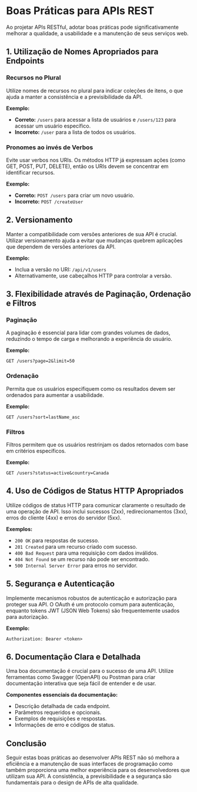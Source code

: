 # Boas Práticas para APIs REST

Ao projetar APIs RESTful, adotar boas práticas pode significativamente melhorar a qualidade, a usabilidade e a manutenção de seus serviços web.

## 1. Utilização de Nomes Apropriados para Endpoints

### Recursos no Plural
Utilize nomes de recursos no plural para indicar coleções de itens, o que ajuda a manter a consistência e a previsibilidade da API.

**Exemplo:**
- **Correto:** `/users` para acessar a lista de usuários e `/users/123` para acessar um usuário específico.
- **Incorreto:** `/user` para a lista de todos os usuários.

### Pronomes ao invés de Verbos
Evite usar verbos nos URIs. Os métodos HTTP já expressam ações (como GET, POST, PUT, DELETE), então os URIs devem se concentrar em identificar recursos.

**Exemplo:**
- **Correto:** `POST /users` para criar um novo usuário.
- **Incorreto:** `POST /createUser`

## 2. Versionamento

Manter a compatibilidade com versões anteriores de sua API é crucial. Utilizar versionamento ajuda a evitar que mudanças quebrem aplicações que dependem de versões anteriores da API.

**Exemplo:**
- Inclua a versão no URI: `/api/v1/users`
- Alternativamente, use cabeçalhos HTTP para controlar a versão.

## 3. Flexibilidade através de Paginação, Ordenação e Filtros

### Paginação
A paginação é essencial para lidar com grandes volumes de dados, reduzindo o tempo de carga e melhorando a experiência do usuário.

**Exemplo:**
```
GET /users?page=2&limit=50
```

### Ordenação
Permita que os usuários especifiquem como os resultados devem ser ordenados para aumentar a usabilidade.

**Exemplo:**
```
GET /users?sort=lastName_asc
```

### Filtros
Filtros permitem que os usuários restrinjam os dados retornados com base em critérios específicos.

**Exemplo:**
```
GET /users?status=active&country=Canada
```

## 4. Uso de Códigos de Status HTTP Apropriados

Utilize códigos de status HTTP para comunicar claramente o resultado de uma operação de API. Isso inclui sucessos (2xx), redirecionamentos (3xx), erros do cliente (4xx) e erros do servidor (5xx).

**Exemplos:**
- `200 OK` para respostas de sucesso.
- `201 Created` para um recurso criado com sucesso.
- `400 Bad Request` para uma requisição com dados inválidos.
- `404 Not Found` se um recurso não pode ser encontrado.
- `500 Internal Server Error` para erros no servidor.

## 5. Segurança e Autenticação

Implemente mecanismos robustos de autenticação e autorização para proteger sua API. O OAuth é um protocolo comum para autenticação, enquanto tokens JWT (JSON Web Tokens) são frequentemente usados para autorização.

**Exemplo:**
```
Authorization: Bearer <token>
```

## 6. Documentação Clara e Detalhada

Uma boa documentação é crucial para o sucesso de uma API. Utilize ferramentas como Swagger (OpenAPI) ou Postman para criar documentação interativa que seja fácil de entender e de usar.

**Componentes essenciais da documentação:**
- Descrição detalhada de cada endpoint.
- Parâmetros requeridos e opcionais.
- Exemplos de requisições e respostas.
- Informações de erro e códigos de status.

## Conclusão

Seguir estas boas práticas ao desenvolver APIs REST não só melhora a eficiência e a manutenção de suas interfaces de programação como também proporciona uma melhor experiência para os desenvolvedores que utilizam sua API. A consistência, a previsibilidade e a segurança são fundamentais para o design de APIs de alta qualidade.